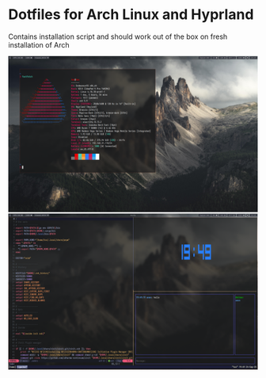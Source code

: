 # Dotfiles for Arch Linux and Hyprland

Contains installation script and should work out of the box on fresh installation of Arch

![](./assets/neofetch.png)
![](./assets/nvim.png)
